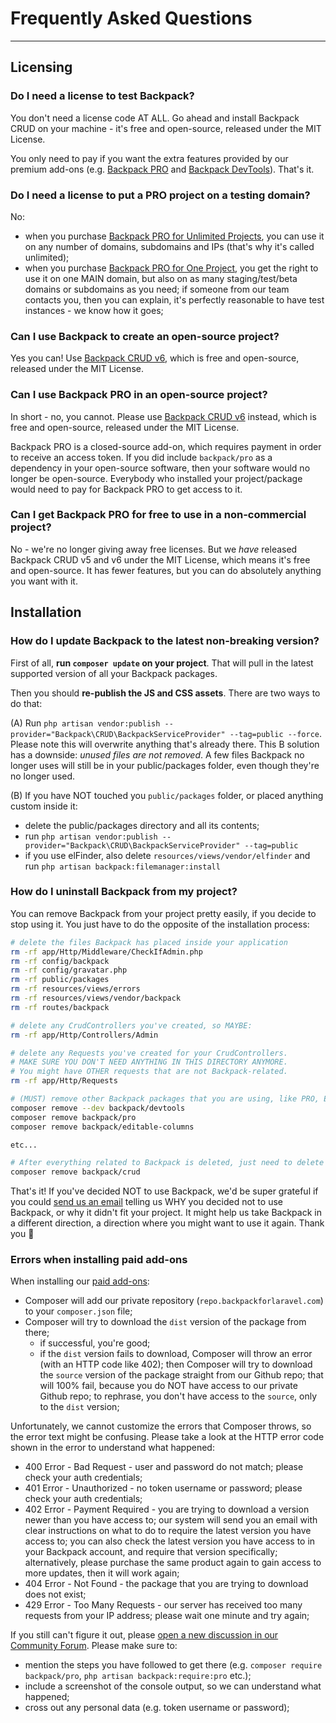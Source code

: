# Frequently Asked Questions

---


<a name="licensing"></a>
## Licensing

<a name="no-license-needed-on-localhost"></a>
### Do I need a license to test Backpack?

You don't need a license code AT ALL. Go ahead and install Backpack CRUD on your machine - it's free and open-source, released under the MIT License.

You only need to pay if you want the extra features provided by our premium add-ons (e.g. [Backpack PRO](https://backpackforlaravel.com/pricing) and [Backpack DevTools](https://backpackforlaravel.com/products/devtools)). That's it.


<a name="licese-for-staging-domain"></a>
### Do I need a license to put a PRO project on a testing domain?

No:
- when you purchase [Backpack PRO for Unlimited Projects](https://backpackforlaravel.com/products/pro-for-unlimited-projects), you can use it on any number of domains, subdomains and IPs (that's why it's called unlimited);
- when you purchase [Backpack PRO for One Project](https://backpackforlaravel.com/products/pro-for-one-project), you get the right to use it on one MAIN domain, but also on as many staging/test/beta domains or subdomains as you need; if someone from our team contacts you, then you can explain, it's perfectly reasonable to have test instances - we know how it goes;


<a name="backpack-license-for-open-source-projects"></a>
### Can I use Backpack to create an open-source project?

Yes you can! Use [Backpack CRUD v6](https://github.com/laravel-backpack/crud), which is free and open-source, released under the MIT License.


<a name="backpack-pro-for-open-source-projects"></a>
### Can I use Backpack PRO in an open-source project?

In short - no, you cannot. Please use [Backpack CRUD v6](https://github.com/laravel-backpack/crud) instead, which is free and open-source, released under the MIT License.

Backpack PRO is a closed-source add-on, which requires payment in order to receive an access token. If you did include `backpack/pro` as a dependency in your open-source software, then your software would no longer be open-source. Everybody who installed your project/package would need to pay for Backpack PRO to get access to it.


<a name="backpack-pro-for-non-commercial-projects"></a>
### Can I get Backpack PRO for free to use in a non-commercial project?

No - we're no longer giving away free licenses. But we _have_ released Backpack CRUD v5 and v6 under the MIT License, which means it's free and open-source. It has fewer features, but you can do absolutely anything you want with it.

<a name="Installation"></a>
## Installation


<a name="how-do-i-update-backpack"></a>
### How do I update Backpack to the latest non-breaking version?

First of all, **run `composer update` on your project**. That will pull in the latest supported version of all your Backpack packages.

Then you should **re-publish the JS and CSS assets**. There are two ways to do that:

(A) Run `php artisan vendor:publish --provider="Backpack\CRUD\BackpackServiceProvider" --tag=public --force`. Please note this will overwrite anything that's already there. This B solution has a downside: _unused files are not removed_. A few files Backpack no longer uses will still be in your public/packages folder, even though they're no longer used.

(B) If you have NOT touched you `public/packages` folder, or placed anything custom inside it:
- delete the public/packages directory and all its contents;
- run `php artisan vendor:publish --provider="Backpack\CRUD\BackpackServiceProvider" --tag=public`
- if you use elFinder, also delete `resources/views/vendor/elfinder` and run `php artisan backpack:filemanager:install`


<a name="how-do-i-uninstall-backpack"></a>
### How do I uninstall Backpack from my project?

You can remove Backpack from your project pretty easily, if you decide to stop using it. You just have to do the opposite of the installation process:

```bash
# delete the files Backpack has placed inside your application
rm -rf app/Http/Middleware/CheckIfAdmin.php
rm -rf config/backpack
rm -rf config/gravatar.php
rm -rf public/packages
rm -rf resources/views/errors
rm -rf resources/views/vendor/backpack
rm -rf routes/backpack

# delete any CrudControllers you've created, so MAYBE:
rm -rf app/Http/Controllers/Admin

# delete any Requests you've created for your CrudControllers.
# MAKE SURE YOU DON'T NEED ANYTHING IN THIS DIRECTORY ANYMORE.
# You might have OTHER requests that are not Backpack-related.
rm -rf app/Http/Requests

# (MUST) remove other Backpack packages that you are using, like PRO, Editable Columns, DevTools etc:
composer remove --dev backpack/devtools
composer remove backpack/pro
composer remove backpack/editable-columns

etc...

# After everything related to Backpack is deleted, just need to delete the crud!
composer remove backpack/crud

```

That's it! If you've decided NOT to use Backpack, we'd be super grateful if you could <a href="mailto:hello@backpackforlaravel.com?subject=Why%20I%20decided%20against%20using%20Backpack&body=Hey%20there%20Backpack%20team%2C%0D%0A%0D%0AHopefully%20my%20experience%20will%20help%20you%20take%20Backpack%20in%20a%20direction%20where%20it'll%20be%20a%20better%20fit%20for%20me%20in%20the%20future.%0D%0A%0D%0AI've%20decided%20to%20NOT%20use%20Backpack%20in%20my%20project%20because...">send us an email</a> telling us WHY you decided not to use Backpack, or why it didn't fit your project. It might help us take Backpack in a different direction, a direction where you might want to use it again. Thank you 🙏


<a name="errors-when-installing-paid-add-ons"></a>
### Errors when installing paid add-ons

When installing our [paid add-ons](https://backpackforlaravel.com/addons):
- Composer will add our private repository (`repo.backpackforlaravel.com`) to your `composer.json` file;
- Composer will try to download the `dist` version of the package from there;
    - if successful, you're good;
    - if the `dist` version fails to download, Composer will throw an error (with an HTTP code like 402); then Composer will try to download the `source` version of the package straight from our Github repo; that will 100% fail, because you do NOT have access to our private Github repo; to rephrase, you don't have access to the `source`, only to the `dist` version;

Unfortunately, we cannot customize the errors that Composer throws, so the error text might be confusing. Please take a look at the HTTP error code shown in the error to understand what happened:
- 400 Error - Bad Request - user and password do not match; please check your auth credentials;
- 401 Error - Unauthorized - no token username or password; please check your auth credentials;
- 402 Error - Payment Required - you are trying to download a version newer than you have access to; our system will send you an email with clear instructions on what to do to require the latest version you have access to; you can also check the latest version you have access to in your Backpack account, and require that version specifically; alternatively, please purchase the same product again to gain access to more updates, then it will work again; 
- 404 Error - Not Found - the package that you are trying to download does not exist;
- 429 Error - Too Many Requests - our server has received too many requests from your IP address; please wait one minute and try again;

If you still can't figure it out, please [open a new discussion in our Community Forum](https://github.com/Laravel-Backpack/community-forum/discussions/categories/q-a-help). Please make sure to:
- mention the steps you have followed to get there (e.g. `composer require backpack/pro`, `php artisan backpack:require:pro` etc.);
- include a screenshot of the console output, so we can understand what happened;
- cross out any personal data (e.g. token username or password); 
